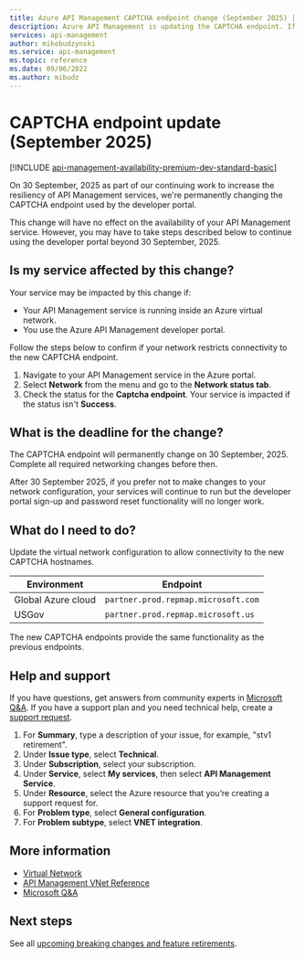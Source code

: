 ```yaml
---
title: Azure API Management CAPTCHA endpoint change (September 2025) | Microsoft Docs
description: Azure API Management is updating the CAPTCHA endpoint. If your service is hosted in an Azure virtual network, you may need to update network settings to continue using the developer portal.
services: api-management
author: mikebudzynski
ms.service: api-management
ms.topic: reference
ms.date: 09/06/2022
ms.author: mibudz
---
```


# CAPTCHA endpoint update (September 2025)

[!INCLUDE [api-management-availability-premium-dev-standard-basic](../../../includes/api-management-availability-premium-dev-standard-basic.md)]

On 30 September, 2025 as part of our continuing work to increase the resiliency of API Management services, we're permanently changing the CAPTCHA endpoint used by the developer portal. 

This change will have no effect on the availability of your API Management service. However, you may have to take steps described below to continue using the developer portal beyond 30 September, 2025.

## Is my service affected by this change?

Your service may be impacted by this change if:

* Your API Management service is running inside an Azure virtual network.
* You use the Azure API Management developer portal.

Follow the steps below to confirm if your network restricts connectivity to the new CAPTCHA endpoint.

1. Navigate to your API Management service in the Azure portal.
2. Select **Network** from the menu and go to the **Network status tab**.
3. Check the status for the **Captcha endpoint**. Your service is impacted if the status isn't **Success**.

## What is the deadline for the change?

The CAPTCHA endpoint will permanently change on 30 September, 2025. Complete all required networking changes before then.

After 30 September 2025, if you prefer not to make changes to your network configuration, your services will continue to run but the developer portal sign-up and password reset functionality will no longer work.

## What do I need to do?

Update the virtual network configuration to allow connectivity to the new CAPTCHA hostnames. 

| Environment | Endpoint |
| --- | --- |
| Global Azure cloud | `partner.prod.repmap.microsoft.com` |
| USGov | `partner.prod.repmap.microsoft.us` |

The new CAPTCHA endpoints provide the same functionality as the previous endpoints.

## Help and support

If you have questions, get answers from community experts in [Microsoft Q&A](https://aka.ms/apim/azureqa/change/captcha-2022). If you have a support plan and you need technical help, create a [support request](https://portal.azure.com/#view/Microsoft_Azure_Support/HelpAndSupportBlade/~/overview).

1. For **Summary**, type a description of your issue, for example, "stv1 retirement". 
1. Under **Issue type**, select **Technical**.  
1. Under **Subscription**, select your subscription.  
1. Under **Service**, select **My services**, then select **API Management Service**. 
1. Under **Resource**, select the Azure resource that you’re creating a support request for.  
1. For **Problem type**, select **General configuration**. 
1. For **Problem subtype**, select **VNET integration**.

## More information

* [Virtual Network](../../virtual-network/index.yml)
* [API Management VNet Reference](../virtual-network-reference.md)
* [Microsoft Q&A](/answers/topics/azure-api-management.html)


## Next steps

See all [upcoming breaking changes and feature retirements](overview.md).